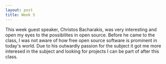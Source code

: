 ```yaml
---
layout: post
title: Week 5
---
```


This week guest speaker, Christos Bacharakis, was very interesting and open my eyes to the possibilites in open source. Before he came to the class, I was not aware of how free open source software is prominent in today's world. Due to his outwardly passion for the subject it got me more interesed in the subject and looking for projects I can be part of after this class.  

